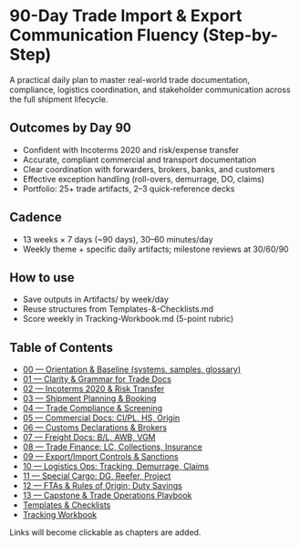 # 90-Day Trade Import & Export Communication Fluency (Step-by-Step)

A practical daily plan to master real-world trade documentation, compliance, logistics coordination, and stakeholder communication across the full shipment lifecycle.

## Outcomes by Day 90
- Confident with Incoterms 2020 and risk/expense transfer
- Accurate, compliant commercial and transport documentation
- Clear coordination with forwarders, brokers, banks, and customers
- Effective exception handling (roll-overs, demurrage, DO, claims)
- Portfolio: 25+ trade artifacts, 2–3 quick-reference decks

## Cadence
- 13 weeks × 7 days (~90 days), 30–60 minutes/day
- Weekly theme + specific daily artifacts; milestone reviews at 30/60/90

## How to use
- Save outputs in Artifacts/ by week/day
- Reuse structures from Templates-&-Checklists.md
- Score weekly in Tracking-Workbook.md (5-point rubric)

## Table of Contents
- [00 — Orientation & Baseline (systems, samples, glossary)](./00-Orientation-&-Baseline.md)
- [01 — Clarity & Grammar for Trade Docs](./01-Clarity-&-Grammar-for-Trade-Docs.md)
- [02 — Incoterms 2020 & Risk Transfer](./02-Incoterms-2020-&-Risk-Transfer.md)
- [03 — Shipment Planning & Booking](./03-Shipment-Planning-&-Booking.md)
- [04 — Trade Compliance & Screening](./04-Trade-Compliance-&-Screening.md)
- [05 — Commercial Docs: CI/PL, HS, Origin](./05-Commercial-Docs-CI-PL-HS-Origin.md)
- [06 — Customs Declarations & Brokers](./06-Customs-Declarations-&-Brokers.md)
- [07 — Freight Docs: B/L, AWB, VGM](./07-Freight-Docs-BL-AWB-VGM.md)
- [08 — Trade Finance: LC, Collections, Insurance](./08-Trade-Finance-LC-Collections-Insurance.md)
- [09 — Export/Import Controls & Sanctions](./09-Export-Import-Controls-&-Sanctions.md)
- [10 — Logistics Ops: Tracking, Demurrage, Claims](./10-Logistics-Ops-Tracking-Demurrage-Claims.md)
- [11 — Special Cargo: DG, Reefer, Project](./11-Special-Cargo-DG-Reefer-Project.md)
- [12 — FTAs & Rules of Origin; Duty Savings](./12-FTAs-Rules-of-Origin-Duty-Savings.md)
- [13 — Capstone & Trade Operations Playbook](./13-Capstone-&-Trade-Operations-Playbook.md)
- [Templates & Checklists](./Templates-&-Checklists.md)
- [Tracking Workbook](./Tracking-Workbook.md)

Links will become clickable as chapters are added.
